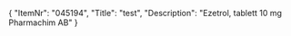 {
  "ItemNr": "045194",
  "Title": "test",
  "Description": "Ezetrol, tablett 10 mg Pharmachim AB"
}